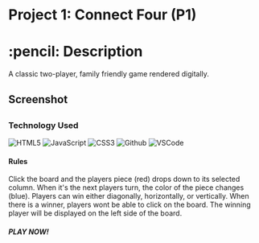 # Project 1: Connect Four (P1)

<h1 align ="center">
<h1>:pencil: Description</h1>
<p>A classic two-player, family friendly game rendered digitally.</p>

<h2 align = "center">
<h2>Screenshot<h2> 

<h3>Technology Used</h3>

![HTML5](https://img.shields.io/badge/-HTML5-333?style=flat&logo=html5)
![JavaScript](https://img.shields.io/badge/-JavaScript-333?style=flat&logo=javascript) 
![CSS3](https://img.shields.io/badge/-CSS-333?style=flat&logo=css3)
![Github](https://img.shields.io/badge/-GitHub-333?style=flat&logo=github)
![VSCode](https://img.shields.io/badge/-VS_Code-333?style=flat&logo=visualstudio)

<h4>Rules</h4>
    Click the board and the players piece (red) drops down to its selected column. When it's the next players turn, the color of the piece changes (blue). Players can win either diagonally, horizontally, or vertically. When there is a winner, players wont be able to click on the board. The winning player will be displayed on the left side of the board. 
<h5>PLAY NOW!</h5>
<h6></6>
